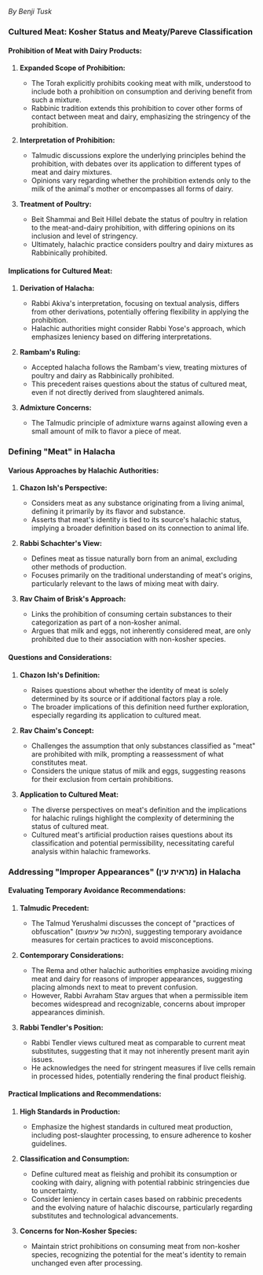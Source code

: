 *By Benji Tusk*

### Cultured Meat: Kosher Status and Meaty/Pareve Classification

#### Prohibition of Meat with Dairy Products:
1. **Expanded Scope of Prohibition:**
   - The Torah explicitly prohibits cooking meat with milk, understood to include both a prohibition on consumption and deriving benefit from such a mixture.
   - Rabbinic tradition extends this prohibition to cover other forms of contact between meat and dairy, emphasizing the stringency of the prohibition.

2. **Interpretation of Prohibition:**
   - Talmudic discussions explore the underlying principles behind the prohibition, with debates over its application to different types of meat and dairy mixtures.
   - Opinions vary regarding whether the prohibition extends only to the milk of the animal's mother or encompasses all forms of dairy.

3. **Treatment of Poultry:**
   - Beit Shammai and Beit Hillel debate the status of poultry in relation to the meat-and-dairy prohibition, with differing opinions on its inclusion and level of stringency.
   - Ultimately, halachic practice considers poultry and dairy mixtures as Rabbinically prohibited.

#### Implications for Cultured Meat:
1. **Derivation of Halacha:**
   - Rabbi Akiva's interpretation, focusing on textual analysis, differs from other derivations, potentially offering flexibility in applying the prohibition.
   - Halachic authorities might consider Rabbi Yose's approach, which emphasizes leniency based on differing interpretations.

2. **Rambam's Ruling:**
   - Accepted halacha follows the Rambam's view, treating mixtures of poultry and dairy as Rabbinically prohibited.
   - This precedent raises questions about the status of cultured meat, even if not directly derived from slaughtered animals.

3. **Admixture Concerns:**
   - The Talmudic principle of admixture warns against allowing even a small amount of milk to flavor a piece of meat.

### Defining "Meat" in Halacha

#### Various Approaches by Halachic Authorities:

1. **Chazon Ish's Perspective:**
   - Considers meat as any substance originating from a living animal, defining it primarily by its flavor and substance.
   - Asserts that meat's identity is tied to its source's halachic status, implying a broader definition based on its connection to animal life.

2. **Rabbi Schachter's View:**
   - Defines meat as tissue naturally born from an animal, excluding other methods of production.
   - Focuses primarily on the traditional understanding of meat's origins, particularly relevant to the laws of mixing meat with dairy.

3. **Rav Chaim of Brisk's Approach:**
   - Links the prohibition of consuming certain substances to their categorization as part of a non-kosher animal.
   - Argues that milk and eggs, not inherently considered meat, are only prohibited due to their association with non-kosher species.

#### Questions and Considerations:

1. **Chazon Ish's Definition:**
   - Raises questions about whether the identity of meat is solely determined by its source or if additional factors play a role.
   - The broader implications of this definition need further exploration, especially regarding its application to cultured meat.

2. **Rav Chaim's Concept:**
   - Challenges the assumption that only substances classified as "meat" are prohibited with milk, prompting a reassessment of what constitutes meat.
   - Considers the unique status of milk and eggs, suggesting reasons for their exclusion from certain prohibitions.

3. **Application to Cultured Meat:**
   - The diverse perspectives on meat's definition and the implications for halachic rulings highlight the complexity of determining the status of cultured meat.
   - Cultured meat's artificial production raises questions about its classification and potential permissibility, necessitating careful analysis within halachic frameworks.

### Addressing "Improper Appearances" (מראית עין) in Halacha

#### Evaluating Temporary Avoidance Recommendations:

1. **Talmudic Precedent:**
   - The Talmud Yerushalmi discusses the concept of "practices of obfuscation" (הלכות של עימעום), suggesting temporary avoidance measures for certain practices to avoid misconceptions.

2. **Contemporary Considerations:**
   - The Rema and other halachic authorities emphasize avoiding mixing meat and dairy for reasons of improper appearances, suggesting placing almonds next to meat to prevent confusion.
   - However, Rabbi Avraham Stav argues that when a permissible item becomes widespread and recognizable, concerns about improper appearances diminish.

3. **Rabbi Tendler's Position:**
   - Rabbi Tendler views cultured meat as comparable to current meat substitutes, suggesting that it may not inherently present marit ayin issues.
   - He acknowledges the need for stringent measures if live cells remain in processed hides, potentially rendering the final product fleishig.

#### Practical Implications and Recommendations:

1. **High Standards in Production:**
   - Emphasize the highest standards in cultured meat production, including post-slaughter processing, to ensure adherence to kosher guidelines.

2. **Classification and Consumption:**
   - Define cultured meat as fleishig and prohibit its consumption or cooking with dairy, aligning with potential rabbinic stringencies due to uncertainty.
   - Consider leniency in certain cases based on rabbinic precedents and the evolving nature of halachic discourse, particularly regarding substitutes and technological advancements.

3. **Concerns for Non-Kosher Species:**
   - Maintain strict prohibitions on consuming meat from non-kosher species, recognizing the potential for the meat's identity to remain unchanged even after processing.